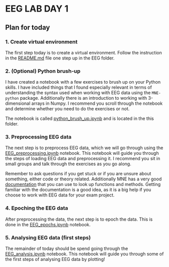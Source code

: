 # EEG LAB DAY 1

## Plan for today
### 1. Create virtual environment
The first step today is to create a virtual environment. Follow the instruction in the [README.md](../README.md#setting-up-virtual-environment) file one step up in the EEG folder.

### 2. (Optional) Python brush-up
I have created a notebook with a few exercises to brush up on your Python skills. I have included things that I found especially relevant in terms of understanding the syntax used when working with EEG data using the `MNE-python` package. Additionally there is an introduction to working with 3-dimensional arrays in Numpy. I recommend you scroll through the notebook and determine whether you need to do the exercises or not. 

The notebook is called [python_brush_up.ipynb](python_brush_up.ipynb) and is located in the this folder.

### 3. Preprocessing  EEG data
The next step is to preprocess EEG data, which we will go through using the [EEG_preprocessing.ipynb](EEG_preprocessing.ipynb) notebook. This notebook will guide you through the steps of loading EEG data and preprocessing it. I recommend you sit in small groups and talk through the exercises as you go along. 

Remember to ask questions if you get stuck or if you are unsure about something, either code or theory related. Additionally MNE has a very good [documentation](https://mne.tools/stable/index.html) that you can use to look up functions and methods. Getting familiar with the documentation is a good idea, as it is a big help if you choose to work with EEG data for your exam project.

### 4. Epoching the EEG data
After preprocessing the data, the next step is to epoch the data. This is done in the [EEG_epochs.ipynb](EEG_epochs.ipynb) notebook. 

### 5. Analysing EEG data (first steps)
The remainder of today should be spend going through the [EEG_analysis.ipynb](EEG_analysis.ipynb) notebook. This notebook will guide you through some of the first steps of analysing EEG data by plotting!
